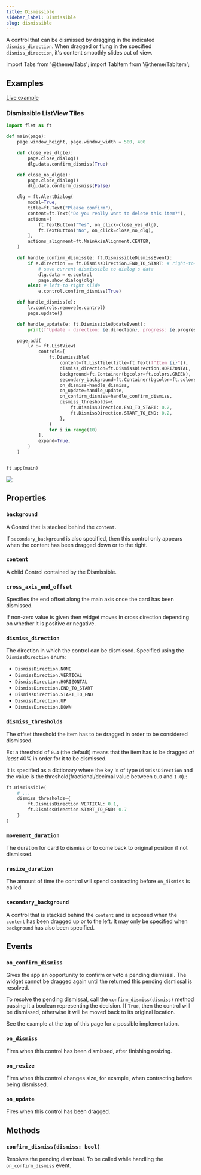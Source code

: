 ```yaml
---
title: Dismissible
sidebar_label: Dismissible
slug: dismissible
---
```


A control that can be dismissed by dragging in the indicated `dismiss_direction`. 
When dragged or flung in the specified `dismiss_direction`, it's content smoothly slides out of view.

import Tabs from '@theme/Tabs';
import TabItem from '@theme/TabItem';

## Examples

[Live example](https://flet-controls-gallery.fly.dev/layout/dismissible)

### Dismissible ListView Tiles

<Tabs groupId="language">
  <TabItem value="python" label="Python" default>

```python
import flet as ft

def main(page):
    page.window_height, page.window_width = 500, 400

    def close_yes_dlg(e):
        page.close_dialog()
        dlg.data.confirm_dismiss(True)

    def close_no_dlg(e):
        page.close_dialog()
        dlg.data.confirm_dismiss(False)

    dlg = ft.AlertDialog(
        modal=True,
        title=ft.Text("Please confirm"),
        content=ft.Text("Do you really want to delete this item?"),
        actions=[
            ft.TextButton("Yes", on_click=close_yes_dlg),
            ft.TextButton("No", on_click=close_no_dlg),
        ],
        actions_alignment=ft.MainAxisAlignment.CENTER,
    )

    def handle_confirm_dismiss(e: ft.DismissibleDismissEvent):
        if e.direction == ft.DismissDirection.END_TO_START: # right-to-left slide
            # save current dismissible to dialog's data
            dlg.data = e.control
            page.show_dialog(dlg)
        else: # left-to-right slide
            e.control.confirm_dismiss(True)

    def handle_dismiss(e):
        lv.controls.remove(e.control)
        page.update()

    def handle_update(e: ft.DismissibleUpdateEvent):
        print(f"Update - direction: {e.direction}, progress: {e.progress}, reached: {e.reached}, previous_reached: {e.previous_reached}")

    page.add(
        lv := ft.ListView(
            controls=[
                ft.Dismissible(
                    content=ft.ListTile(title=ft.Text(f"Item {i}")),
                    dismiss_direction=ft.DismissDirection.HORIZONTAL,
                    background=ft.Container(bgcolor=ft.colors.GREEN),
                    secondary_background=ft.Container(bgcolor=ft.colors.RED),
                    on_dismiss=handle_dismiss, 
                    on_update=handle_update,
                    on_confirm_dismiss=handle_confirm_dismiss,
                    dismiss_thresholds={
                        ft.DismissDirection.END_TO_START: 0.2,
                        ft.DismissDirection.START_TO_END: 0.2,
                    },
                )
                for i in range(10)
            ],
            expand=True,
        )
    )


ft.app(main)
```
  </TabItem>
</Tabs>

<img src="/img/docs/controls/dismissible/dismissible-listview.gif" className="screenshot-40"/>

## Properties

### `background`

A Control that is stacked behind the `content`. 

If `secondary_background` is also specified, then this control only appears when the content has been dragged down or to the right.

### `content`

A child Control contained by the Dismissible.

### `cross_axis_end_offset`

Specifies the end offset along the main axis once the card has been dismissed.

If non-zero value is given then widget moves in cross direction depending on whether it is positive or negative.

### `dismiss_direction`

The direction in which the control can be dismissed. Specified using the `DismissDirection` enum:

- `DismissDirection.NONE`
- `DismissDirection.VERTICAL`
- `DismissDirection.HORIZONTAL`
- `DismissDirection.END_TO_START`
- `DismissDirection.START_TO_END`
- `DismissDirection.UP`
- `DismissDirection.DOWN`

### `dismiss_thresholds`

The offset threshold the item has to be dragged in order to be considered dismissed. 

Ex: a threshold of `0.4` (the default) means that the item has to be dragged _at least_ 40% in order for it to be dismissed.

It is specified as a dictionary where the key is of type `DismissDirection` and the value is the threshold(fractional/decimal value between `0.0` and `1.0`).:

```python
ft.Dismissible(
    # ...
    dismiss_thresholds={
        ft.DismissDirection.VERTICAL: 0.1,
        ft.DismissDirection.START_TO_END: 0.7
    }
)
```

### `movement_duration`

The duration for card to dismiss or to come back to original position if not dismissed.

### `resize_duration`

The amount of time the control will spend contracting before `on_dismiss` is called.

### `secondary_background`

A control that is stacked behind the `content` and is exposed when the `content` has been dragged up or to the left. 
It may only be specified when `background` has also been specified.

## Events

### `on_confirm_dismiss`

Gives the app an opportunity to confirm or veto a pending dismissal. The widget cannot be dragged again until the returned this pending dismissal is resolved.

To resolve the pending dismissal, call the `confirm_dismiss(dismiss)` method passing it a boolean representing the decision. If `True`, then the control will be dismissed, otherwise it will be moved back to its original location.

See the example at the top of this page for a possible implementation.

### `on_dismiss`

Fires when this control has been dismissed, after finishing resizing.

### `on_resize`

Fires when this control changes size, for example, when contracting before being dismissed.

### `on_update`

Fires when this control has been dragged.

## Methods

### `confirm_dismiss(dismiss: bool)`

Resolves the pending dismissal. To be called while handling the `on_confirm_dismiss` event.
